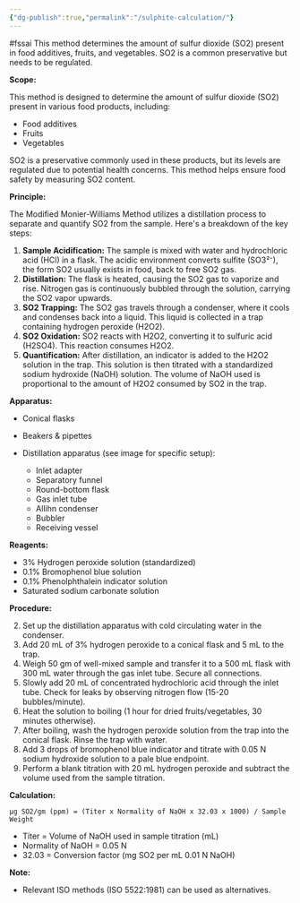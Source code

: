 ```yaml
---
{"dg-publish":true,"permalink":"/sulphite-calculation/"}
---
```


#fssai
This method determines the amount of sulfur dioxide (SO2) present in food additives, fruits, and vegetables. SO2 is a common preservative but needs to be regulated.

**Scope:**

This method is designed to determine the amount of sulfur dioxide (SO2) present in various food products, including:

- Food additives
- Fruits
- Vegetables

SO2 is a preservative commonly used in these products, but its levels are regulated due to potential health concerns. This method helps ensure food safety by measuring SO2 content.

**Principle:**

The Modified Monier-Williams Method utilizes a distillation process to separate and quantify SO2 from the sample. Here's a breakdown of the key steps:

1. **Sample Acidification:** The sample is mixed with water and hydrochloric acid (HCl) in a flask. The acidic environment converts sulfite (SO3²⁻), the form SO2 usually exists in food, back to free SO2 gas.
2. **Distillation:** The flask is heated, causing the SO2 gas to vaporize and rise. Nitrogen gas is continuously bubbled through the solution, carrying the SO2 vapor upwards.
3. **SO2 Trapping:** The SO2 gas travels through a condenser, where it cools and condenses back into a liquid. This liquid is collected in a trap containing hydrogen peroxide (H2O2).
4. **SO2 Oxidation:** SO2 reacts with H2O2, converting it to sulfuric acid (H2SO4). This reaction consumes H2O2.
5. **Quantification:** After distillation, an indicator is added to the H2O2 solution in the trap. This solution is then titrated with a standardized sodium hydroxide (NaOH) solution. The volume of NaOH used is proportional to the amount of H2O2 consumed by SO2 in the trap.

**Apparatus:**

- Conical flasks
- Beakers & pipettes
- Distillation apparatus (see image for specific setup):
    
    - Inlet adapter
    - Separatory funnel
    - Round-bottom flask
    - Gas inlet tube
    - Allihn condenser
    - Bubbler
    - Receiving vessel
    

**Reagents:**

- 3% Hydrogen peroxide solution (standardized)
- 0.1% Bromophenol blue solution
- 0.1% Phenolphthalein indicator solution
- Saturated sodium carbonate solution

**Procedure:**

2. Set up the distillation apparatus with cold circulating water in the condenser.
4. Add 20 mL of 3% hydrogen peroxide to a conical flask and 5 mL to the trap.
6. Weigh 50 gm of well-mixed sample and transfer it to a 500 mL flask with 300 mL water through the gas inlet tube. Secure all connections.
8. Slowly add 20 mL of concentrated hydrochloric acid through the inlet tube. Check for leaks by observing nitrogen flow (15-20 bubbles/minute).
10. Heat the solution to boiling (1 hour for dried fruits/vegetables, 30 minutes otherwise).
12. After boiling, wash the hydrogen peroxide solution from the trap into the conical flask. Rinse the trap with water.
14. Add 3 drops of bromophenol blue indicator and titrate with 0.05 N sodium hydroxide solution to a pale blue endpoint.
16. Perform a blank titration with 20 mL hydrogen peroxide and subtract the volume used from the sample titration.

**Calculation:**

```
μg SO2/gm (ppm) = (Titer x Normality of NaOH x 32.03 x 1000) / Sample Weight
```

- Titer = Volume of NaOH used in sample titration (mL)
- Normality of NaOH = 0.05 N
- 32.03 = Conversion factor (mg SO2 per mL 0.01 N NaOH)

**Note:**

- Relevant ISO methods (ISO 5522:1981) can be used as alternatives.